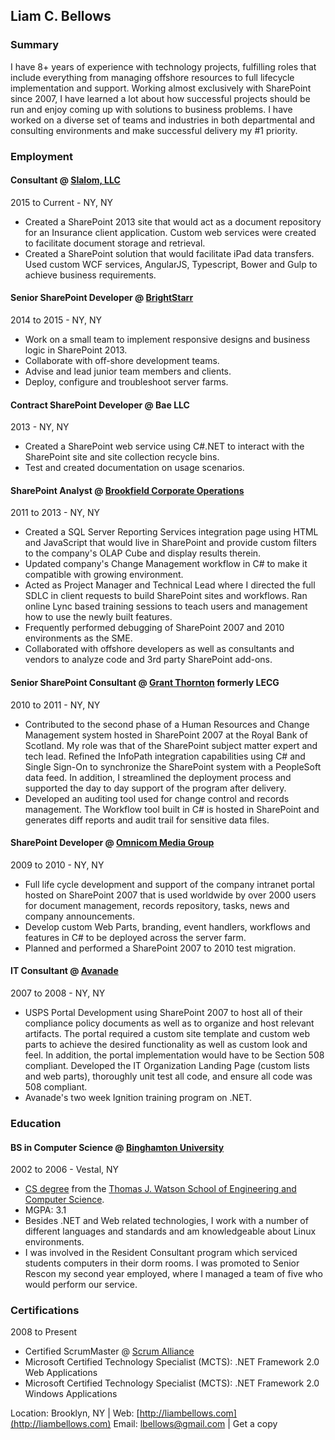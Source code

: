 ## Liam C. Bellows

### Summary

I have 8+ years of experience with technology projects, fulfilling roles that include everything from managing offshore resources to full lifecycle implementation and support.  Working almost exclusively with SharePoint since 2007, I have learned a lot about how successful projects should be run and enjoy coming up with solutions to business problems. I have worked on a diverse set of teams and industries in both departmental and consulting environments and make successful delivery my #1 priority.

### Employment

#### Consultant @ [Slalom, LLC](https://www.slalom.com/)
2015 to Current - NY, NY
*   Created a SharePoint 2013 site that would act as a document repository for an Insurance client application.  Custom web services were created to facilitate document storage and retrieval.
*   Created a SharePoint solution that would facilitate iPad data transfers.  Used custom WCF services, AngularJS, Typescript, Bower and Gulp to achieve business requirements.


#### Senior SharePoint Developer @ [BrightStarr](http://www.brightstarr.com)
2014 to 2015 - NY, NY

*   Work on a small team to implement responsive designs and business logic in SharePoint 2013.
*   Collaborate with off-shore development teams.
*   Advise and lead junior team members and clients.
*   Deploy, configure and troubleshoot server farms.

#### Contract SharePoint Developer @ Bae LLC
2013 - NY, NY

*   Created a SharePoint web service using C#.NET to interact with the SharePoint site and site collection recycle bins.
*   Test and created documentation on usage scenarios.

#### SharePoint Analyst @ [Brookfield Corporate Operations](http://www.brookfield.com)
2011 to 2013 - NY, NY

*   Created a SQL Server Reporting Services integration page using HTML and JavaScript that would live in SharePoint and provide custom filters to the company's OLAP Cube and display results therein.
*   Updated company's Change Management workflow in C# to make it compatible with growing environment.
*   Acted as Project Manager and Technical Lead where I directed the full SDLC in client requests to build SharePoint sites and workflows. Ran online Lync based training sessions to teach users and management how to use the newly built features.
*   Frequently performed debugging of SharePoint 2007 and 2010 environments as the SME.
*   Collaborated with offshore developers as well as consultants and vendors to analyze code and 3rd party SharePoint add-ons.

#### Senior SharePoint Consultant @ [Grant Thornton](http://www.grantthornton.com) formerly LECG
2010 to 2011 - NY, NY

*   Contributed to the second phase of a Human Resources and Change Management system hosted in SharePoint 2007 at the Royal Bank of Scotland. My role was that of the SharePoint subject matter expert and tech lead. Refined the InfoPath integration capabilities using C# and Single Sign-On to synchronize the SharePoint system with a PeopleSoft data feed. In addition, I streamlined the deployment process and supported the day to day support of the program after delivery.
*   Developed an auditing tool used for change control and records management. The Workflow tool built in C# is hosted in SharePoint and generates diff reports and audit trail for sensitive data files.

#### SharePoint Developer @ [Omnicom Media Group](http://www.omnicommediagroup.com)
2009 to 2010 - NY, NY

*   Full life cycle development and support of the company intranet portal hosted on SharePoint 2007 that is used worldwide by over 2000 users for document management, records repository, tasks, news and company announcements.
*   Develop custom Web Parts, branding, event handlers, workflows and features in C# to be deployed across the server farm.
*   Planned and performed a SharePoint 2007 to 2010 test migration.

#### IT Consultant @ [Avanade](http://www.avanade.com)
2007 to 2008 - NY, NY

*   USPS Portal Development using SharePoint 2007 to host all of their compliance policy documents as well as to organize and host relevant artifacts. The portal required a custom site template and custom web parts to achieve the desired functionality as well as custom look and feel. In addition, the portal implementation would have to be Section 508 compliant. Developed the IT Organization Landing Page (custom lists and web parts), thoroughly unit test all code, and ensure all code was 508 compliant.
*   Avanade's two week Ignition training program on .NET.

### Education

#### BS in Computer Science @ [Binghamton University](http://www.binghamton.edu)
2002 to 2006 - Vestal, NY

*   [CS degree](http://www.cs.binghamton.edu) from the [Thomas J. Watson School of Engineering and Computer Science](http://watson.binghamton.edu).
*   MGPA: 3.1
*   Besides .NET and Web related technologies, I work with a number of different languages and standards and am knowledgeable about Linux environments.
*   I was involved in the Resident Consultant program which serviced students computers in their dorm rooms. I was promoted to Senior Rescon my second year employed, where I managed a team of five who would perform our service.

### Certifications
2008 to Present

*   Certified ScrumMaster @ [Scrum Alliance](https://www.scrumalliance.org/)
*   Microsoft Certified Technology Specialist (MCTS): .NET Framework 2.0 Web Applications
*   Microsoft Certified Technology Specialist (MCTS): .NET Framework 2.0 Windows Applications

Location: Brooklyn, NY | Web: [http://liambellows.com](http://liambellows.com)
Email: [lbellows@gmail.com](mailto:lbellows@gmail.com) | Get a <a id="downloadBtn">copy</a>